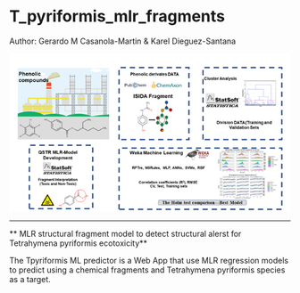 # T_pyriformis_mlr_fragments

Author: Gerardo M Casanola-Martin & Karel Dieguez-Santana

![TOC](toc.png)

-------------------------------------------------------------------------------------------------

** MLR structural fragment model to detect structural alerst for Tetrahymena pyriformis ecotoxicity**

The Tpyriformis ML predictor is a Web App that use MLR regression models to predict using a chemical fragments and Tetrahymena pyriformis species as a target. 
